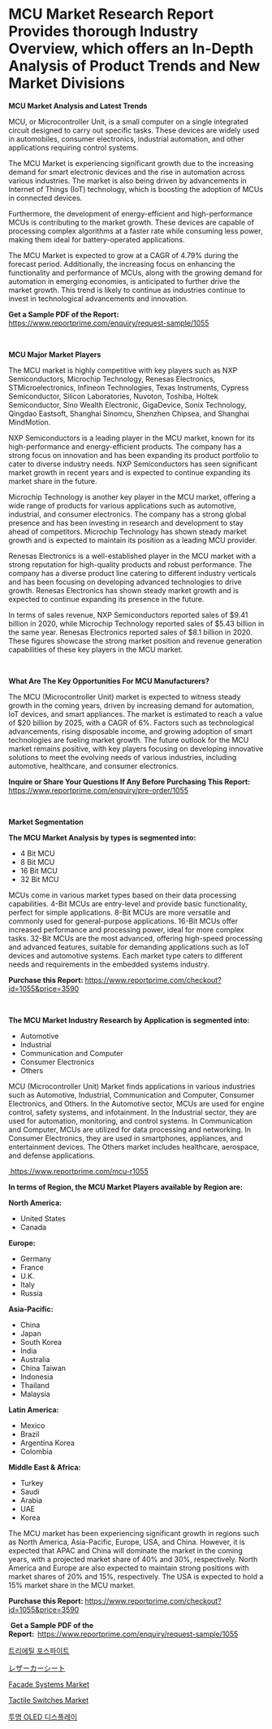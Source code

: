 <p><h1>MCU Market Research Report Provides thorough Industry Overview, which offers an In-Depth Analysis of Product Trends and New Market Divisions</h1></p><p><strong>MCU Market Analysis and Latest Trends</strong></p>
<p><p>MCU, or Microcontroller Unit, is a small computer on a single integrated circuit designed to carry out specific tasks. These devices are widely used in automobiles, consumer electronics, industrial automation, and other applications requiring control systems.</p><p>The MCU Market is experiencing significant growth due to the increasing demand for smart electronic devices and the rise in automation across various industries. The market is also being driven by advancements in Internet of Things (IoT) technology, which is boosting the adoption of MCUs in connected devices.</p><p>Furthermore, the development of energy-efficient and high-performance MCUs is contributing to the market growth. These devices are capable of processing complex algorithms at a faster rate while consuming less power, making them ideal for battery-operated applications.</p><p>The MCU Market is expected to grow at a CAGR of 4.79% during the forecast period. Additionally, the increasing focus on enhancing the functionality and performance of MCUs, along with the growing demand for automation in emerging economies, is anticipated to further drive the market growth. This trend is likely to continue as industries continue to invest in technological advancements and innovation.</p></p>
<p><strong>Get a Sample PDF of the Report:&nbsp;</strong> <a href="https://www.reportprime.com/enquiry/request-sample/1055">https://www.reportprime.com/enquiry/request-sample/1055</a></p>
<p>&nbsp;</p>
<p><strong>MCU Major Market Players</strong></p>
<p><p>The MCU market is highly competitive with key players such as NXP Semiconductors, Microchip Technology, Renesas Electronics, STMicroelectronics, Infineon Technologies, Texas Instruments, Cypress Semiconductor, Silicon Laboratories, Nuvoton, Toshiba, Holtek Semiconductor, Sino Wealth Electronic, GigaDevice, Sonix Technology, Qingdao Eastsoft, Shanghai Sinomcu, Shenzhen Chipsea, and Shanghai MindMotion.</p><p>NXP Semiconductors is a leading player in the MCU market, known for its high-performance and energy-efficient products. The company has a strong focus on innovation and has been expanding its product portfolio to cater to diverse industry needs. NXP Semiconductors has seen significant market growth in recent years and is expected to continue expanding its market share in the future.</p><p>Microchip Technology is another key player in the MCU market, offering a wide range of products for various applications such as automotive, industrial, and consumer electronics. The company has a strong global presence and has been investing in research and development to stay ahead of competitors. Microchip Technology has shown steady market growth and is expected to maintain its position as a leading MCU provider.</p><p>Renesas Electronics is a well-established player in the MCU market with a strong reputation for high-quality products and robust performance. The company has a diverse product line catering to different industry verticals and has been focusing on developing advanced technologies to drive growth. Renesas Electronics has shown steady market growth and is expected to continue expanding its presence in the future.</p><p>In terms of sales revenue, NXP Semiconductors reported sales of $9.41 billion in 2020, while Microchip Technology reported sales of $5.43 billion in the same year. Renesas Electronics reported sales of $8.1 billion in 2020. These figures showcase the strong market position and revenue generation capabilities of these key players in the MCU market.</p></p>
<p>&nbsp;</p>
<p><strong>What Are The Key Opportunities For MCU Manufacturers?</strong></p>
<p><p>The MCU (Microcontroller Unit) market is expected to witness steady growth in the coming years, driven by increasing demand for automation, IoT devices, and smart appliances. The market is estimated to reach a value of $20 billion by 2025, with a CAGR of 6%. Factors such as technological advancements, rising disposable income, and growing adoption of smart technologies are fueling market growth. The future outlook for the MCU market remains positive, with key players focusing on developing innovative solutions to meet the evolving needs of various industries, including automotive, healthcare, and consumer electronics.</p></p>
<p><strong>Inquire or Share Your Questions If Any Before Purchasing This Report:</strong> <a href="https://www.reportprime.com/enquiry/pre-order/1055">https://www.reportprime.com/enquiry/pre-order/1055</a></p>
<p>&nbsp;</p>
<p><strong>Market Segmentation</strong></p>
<p><strong>The MCU Market Analysis by types is segmented into:</strong></p>
<p><ul><li>4 Bit MCU</li><li>8 Bit MCU</li><li>16 Bit MCU</li><li>32 Bit MCU</li></ul></p>
<p><p>MCUs come in various market types based on their data processing capabilities. 4-Bit MCUs are entry-level and provide basic functionality, perfect for simple applications. 8-Bit MCUs are more versatile and commonly used for general-purpose applications. 16-Bit MCUs offer increased performance and processing power, ideal for more complex tasks. 32-Bit MCUs are the most advanced, offering high-speed processing and advanced features, suitable for demanding applications such as IoT devices and automotive systems. Each market type caters to different needs and requirements in the embedded systems industry.</p></p>
<p><strong>Purchase this Report:&nbsp;</strong><a href="https://www.reportprime.com/checkout?id=1055&price=3590">https://www.reportprime.com/checkout?id=1055&price=3590</a></p>
<p>&nbsp;</p>
<p><strong>The MCU Market Industry Research by Application is segmented into:</strong></p>
<p><ul><li>Automotive</li><li>Industrial</li><li>Communication and Computer</li><li>Consumer Electronics</li><li>Others</li></ul></p>
<p><p>MCU (Microcontroller Unit) Market finds applications in various industries such as Automotive, Industrial, Communication and Computer, Consumer Electronics, and Others. In the Automotive sector, MCUs are used for engine control, safety systems, and infotainment. In the Industrial sector, they are used for automation, monitoring, and control systems. In Communication and Computer, MCUs are utilized for data processing and networking. In Consumer Electronics, they are used in smartphones, appliances, and entertainment devices. The Others market includes healthcare, aerospace, and defense applications.</p></p>
<p><a href="https://www.reportprime.com/mcu-r1055">&nbsp;https://www.reportprime.com/mcu-r1055</a></p>
<p><strong>In terms of Region, the MCU Market Players available by Region are:</strong></p>
<p>
    <p> <strong> North America: </strong>
        <ul>
            <li>United States</li>
            <li>Canada</li>
        </ul>
        </p> 
    <p> <strong> Europe: </strong>
        <ul>
            <li>Germany</li>
            <li>France</li>
            <li>U.K.</li>
            <li>Italy</li>
            <li>Russia</li>
        </ul>
        </p> 
    <p> <strong> Asia-Pacific: </strong>
        <ul>
            <li>China</li>
            <li>Japan</li>
            <li>South Korea</li>
            <li>India</li>
            <li>Australia</li>
            <li>China Taiwan</li>
            <li>Indonesia</li>
            <li>Thailand</li>
            <li>Malaysia</li>
        </ul>
        </p> 
    <p> <strong> Latin America: </strong>
        <ul>
            <li>Mexico</li>
            <li>Brazil</li>
            <li>Argentina Korea</li>
            <li>Colombia</li>
        </ul>
        </p> 
    <p> <strong> Middle East & Africa: </strong>
        <ul>
            <li>Turkey</li>
            <li>Saudi</li>
            <li>Arabia</li>
            <li>UAE</li>
            <li>Korea</li>
        </ul>
    </p>
    </p>
<p><p>The MCU market has been experiencing significant growth in regions such as North America, Asia-Pacific, Europe, USA, and China. However, it is expected that APAC and China will dominate the market in the coming years, with a projected market share of 40% and 30%, respectively. North America and Europe are also expected to maintain strong positions with market shares of 20% and 15%, respectively. The USA is expected to hold a 15% market share in the MCU market.</p></p>
<p><strong>Purchase this Report: </strong><a href="https://www.reportprime.com/checkout?id=1055&price=3590">https://www.reportprime.com/checkout?id=1055&price=3590</a></p>
<p>&nbsp;<strong>Get a Sample PDF of the Report:&nbsp;&nbsp;</strong><a href="https://www.reportprime.com/enquiry/request-sample/1055">https://www.reportprime.com/enquiry/request-sample/1055</a></p>
<p><strong></strong></p>
<p><p><a href="https://github.com/fernandotryO5lson96765/Market-Research-Report-List-1/blob/main/346899468355.md">트리에틸 포스파이트</a></p><p><a href="https://github.com/mm14022023/Market-Research-Report-List-1/blob/main/230356770849.md">レザーカーシート</a></p><p><a href="https://issuu.com/reportprime-2/docs/facade-systems-market-size-2030.pptx">Facade Systems Market</a></p><p><a href="https://github.com/Glendatilghmankmgz0rbhwpy/Market-Research-Report-List-2/blob/main/tactile-switches-market.md">Tactile Switches Market</a></p><p><a href="https://github.com/CliftonFisher9067/Market-Research-Report-List-1/blob/main/179691968354.md">투명 OLED 디스플레이</a></p></p>